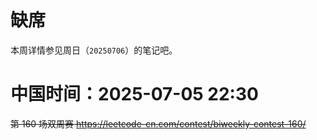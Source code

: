 
# 缺席

本周详情参见周日（`20250706`）的笔记吧。

# 中国时间：2025-07-05 22:30

~~第 160 场双周赛 https://leetcode-cn.com/contest/biweekly-contest-160/~~

